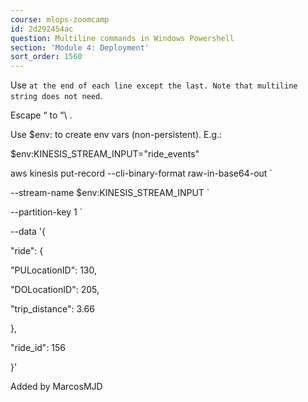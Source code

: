 ```yaml
---
course: mlops-zoomcamp
id: 2d292454ac
question: Multiline commands in Windows Powershell
section: 'Module 4: Deployment'
sort_order: 1560
---
```


Use ` at the end of each line except the last. Note that multiline string does not need `.

Escape “ to “\ .

Use $env: to create env vars (non-persistent). E.g.:

$env:KINESIS_STREAM_INPUT="ride_events"

aws kinesis put-record --cli-binary-format raw-in-base64-out `

--stream-name $env:KINESIS_STREAM_INPUT `

--partition-key 1 `

--data '{

\"ride\": {

\"PULocationID\": 130,

\"DOLocationID\": 205,

\"trip_distance\": 3.66

},

\"ride_id\": 156

}'

Added by MarcosMJD

